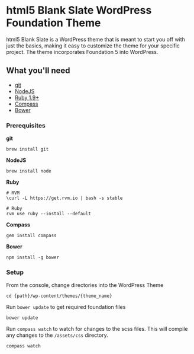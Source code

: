 # html5 Blank Slate WordPress Foundation Theme

html5 Blank Slate is a WordPress theme that is meant to start you off with just the basics, making it easy to customize the theme for your specific project. The theme incorporates Foundation 5 into WordPress.

## What you'll need
- [git](http://git-scm.com/)
- [NodeJS](http://nodejs.org/)
- [Ruby 1.9+](https://www.ruby-lang.org/)
- [Compass](http://compass-style.org/)
- [Bower](http://bower.io/)

### Prerequisites

**git**
```
brew install git
```

**NodeJS**
```
brew install node
```

**Ruby**
```
# RVM
\curl -L https://get.rvm.io | bash -s stable

# Ruby
rvm use ruby --install --default
```

**Compass**
```
gem install compass
```

**Bower**
```
npm install -g bower
```

### Setup

From the console, change directories into the WordPress Theme
```
cd {path}/wp-content/themes/{theme_name}
```

Run `bower update` to get required foundation files
```
bower update
```

Run `compass watch` to watch for changes to the scss files. This will compile any changes to the `/assets/css` directory.
```
compass watch
```
